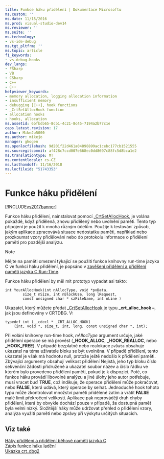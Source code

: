 ```yaml
---
title: Funkce háku přidělení | Dokumentace Microsoftu
ms.custom: ''
ms.date: 11/15/2016
ms.prod: visual-studio-dev14
ms.reviewer: ''
ms.suite: ''
ms.technology:
- vs-ide-debug
ms.tgt_pltfrm: ''
ms.topic: article
f1_keywords:
- vs.debug.hooks
dev_langs:
- FSharp
- VB
- CSharp
- C++
- C++
helpviewer_keywords:
- memory allocation, logging allocation information
- insufficient memory
- debugging [C++], hook functions
- _CrtSetAllocHook function
- allocation hooks
- hooks, allocation
ms.assetid: 6bfbdb65-8cb1-4c21-8c45-7194a2b77c1e
caps.latest.revision: 17
author: MikeJo5000
ms.author: mikejo
manager: ghogen
ms.openlocfilehash: 9d201f22d461a04890899ac1cebc177cb1521555
ms.sourcegitcommit: af428c7ccd007e668ec0dd8697c88fc5d8bca1e2
ms.translationtype: MT
ms.contentlocale: cs-CZ
ms.lasthandoff: 11/16/2018
ms.locfileid: "51743353"
---
```

# <a name="allocation-hook-functions"></a>Funkce háku přidělení
[!INCLUDE[vs2017banner](../includes/vs2017banner.md)]

Funkce háku přidělení, nainstalovat pomocí [_CrtSetAllocHook](http://msdn.microsoft.com/library/405df37b-2fd1-42c8-83bc-90887f17f29d), je volána pokaždé, když přidělená, znovu přidělený nebo uvolnění paměti. Tento typ připojení je použít k mnoha různým účelům. Použije k testování způsob, jakým aplikace zpracovává situace nedostatku paměti, například nebo prozkoumat vzory přidělování nebo do protokolu informace o přidělení paměti pro pozdější analýzu.  
  
> [!NOTE]
>  Mějte na paměti omezení týkající se použití funkce knihovny run-time jazyka C ve funkci háku přidělení, je popsáno v [zavěšení přidělení a přidělení paměti jazyka C Run-Time](../debugger/allocation-hooks-and-c-run-time-memory-allocations.md).  
  
 Funkce háku přidělení by měl mít prototyp vypadat asi takto:  
  
```  
int YourAllocHook(int nAllocType, void *pvData,  
        size_t nSize, int nBlockUse, long lRequest,  
        const unsigned char * szFileName, int nLine )  
```  
  
 Ukazatel, který můžete předat [_CrtSetAllocHook](http://msdn.microsoft.com/library/405df37b-2fd1-42c8-83bc-90887f17f29d) je typu **_crt_alloc_hook –**, jak jsou definovány v CRTDBG. V:  
  
```  
typedef int (__cdecl * _CRT_ALLOC_HOOK)  
    (int, void *, size_t, int, long, const unsigned char *, int);  
```  
  
 Při volání knihovny run-time hook, *nAllocType* argument určuje, jaké přidělení operace se má provést (**_HOOK_ALLOC**, **_HOOK_REALLOC**, nebo **_HOOK_FREE**). V případě bezplatné nebo realokace `pvData` obsahuje ukazatel na téma uživatele bloku se být uvolněna. V případě přidělení, tento ukazatel je však má hodnotu null, protože ještě nedošlo k přidělení paměti. Zbývající argumenty obsahují velikost přidělení Nejistá, jeho typ bloku číslo sekvenční žádosti přidružené a ukazatel soubor název a číslo řádku ve kterém bylo provedeno přidělení paměti, pokud je k dispozici. Poté, co funkce háku provádí libovolné analýzu a jiné úlohy jeho autor potřebuje, musí vracet buď **TRUE**, což indikuje, že operace přidělení může pokračovat, nebo **FALSE**, která udává, který operace by selhat. Jednoduché hook tohoto typu může zkontrolovat množství paměti přidělené zatím a vrátit **FALSE** malé limit překročení velikosti. Aplikace pak neprovádějí druh chyby přidělení, která by obvykle dochází pouze v případě, že dostupná paměť byla velmi nízký. Složitější háky může udržovat přehled o přidělení vzory, analýza využití paměti nebo zprávy při výskytu určitých situacích.  
  
## <a name="see-also"></a>Viz také  
 [Háky přidělení a přidělení běhové paměti jazyka C](../debugger/allocation-hooks-and-c-run-time-memory-allocations.md)   
 [Zápis funkce háku ladění](../debugger/debug-hook-function-writing.md)   
 [Ukázka crt_dbg2](http://msdn.microsoft.com/en-us/21e1346a-6a17-4f57-b275-c76813089167)



